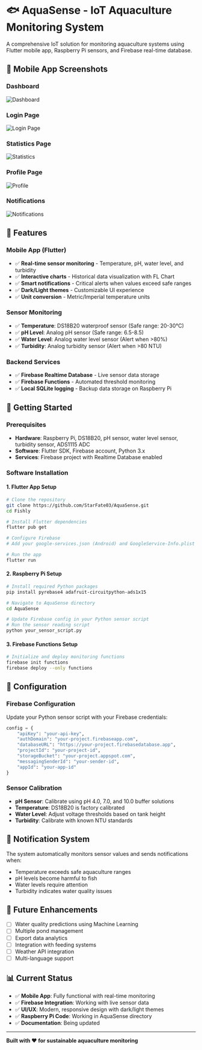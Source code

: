 # 🐟 AquaSense - IoT Aquaculture Monitoring System

A comprehensive IoT solution for monitoring aquaculture systems using Flutter mobile app, Raspberry Pi sensors, and Firebase real-time database.

## 📱 Mobile App Screenshots

### Dashboard
![Dashboard](Fishly/assets/images/Dashboard.png)

### Login Page
![Login Page](Fishly/assets/images/LoginPage.png)

### Statistics Page
![Statistics](Fishly/assets/images/StatPage.png)

### Profile Page
![Profile](Fishly/assets/images/Profile.png)

### Notifications
![Notifications](Fishly/assets/images/Notification.png)

## 🔧 Features

### Mobile App (Flutter)
- ✅ **Real-time sensor monitoring** - Temperature, pH, water level, and turbidity
- ✅ **Interactive charts** - Historical data visualization with FL Chart
- ✅ **Smart notifications** - Critical alerts when values exceed safe ranges
- ✅ **Dark/Light themes** - Customizable UI experience
- ✅ **Unit conversion** - Metric/Imperial temperature units

### Sensor Monitoring
- ✅ **Temperature**: DS18B20 waterproof sensor (Safe range: 20-30°C)
- ✅ **pH Level**: Analog pH sensor (Safe range: 6.5-8.5)
- ✅ **Water Level**: Analog water level sensor (Alert when >80%)
- ✅ **Turbidity**: Analog turbidity sensor (Alert when >80 NTU)

### Backend Services
- ✅ **Firebase Realtime Database** - Live sensor data storage
- ✅ **Firebase Functions** - Automated threshold monitoring
- ✅ **Local SQLite logging** - Backup data storage on Raspberry Pi

## 🚀 Getting Started

### Prerequisites
- **Hardware**: Raspberry Pi, DS18B20, pH sensor, water level sensor, turbidity sensor, ADS1115 ADC
- **Software**: Flutter SDK, Firebase account, Python 3.x
- **Services**: Firebase project with Realtime Database enabled

### Software Installation

#### 1. Flutter App Setup
```bash
# Clone the repository
git clone https://github.com/StarFate03/AquaSense.git
cd Fishly

# Install Flutter dependencies
flutter pub get

# Configure Firebase
# Add your google-services.json (Android) and GoogleService-Info.plist (iOS)

# Run the app
flutter run
```

#### 2. Raspberry Pi Setup
```bash
# Install required Python packages
pip install pyrebase4 adafruit-circuitpython-ads1x15

# Navigate to AquaSense directory
cd AquaSense

# Update Firebase config in your Python sensor script
# Run the sensor reading script
python your_sensor_script.py
```

#### 3. Firebase Functions Setup
```bash
# Initialize and deploy monitoring functions
firebase init functions
firebase deploy --only functions
```

## 🔧 Configuration

### Firebase Configuration
Update your Python sensor script with your Firebase credentials:

```python
config = {
    "apiKey": "your-api-key",
    "authDomain": "your-project.firebaseapp.com", 
    "databaseURL": "https://your-project.firebasedatabase.app",
    "projectId": "your-project-id",
    "storageBucket": "your-project.appspot.com",
    "messagingSenderId": "your-sender-id",
    "appId": "your-app-id"
}
```

### Sensor Calibration
- **pH Sensor**: Calibrate using pH 4.0, 7.0, and 10.0 buffer solutions
- **Temperature**: DS18B20 is factory calibrated
- **Water Level**: Adjust voltage thresholds based on tank height
- **Turbidity**: Calibrate with known NTU standards

## 🔔 Notification System

The system automatically monitors sensor values and sends notifications when:

- Temperature exceeds safe aquaculture ranges
- pH levels become harmful to fish
- Water levels require attention
- Turbidity indicates water quality issues

## 🎯 Future Enhancements

- [ ] Water quality predictions using Machine Learning
- [ ] Multiple pond management
- [ ] Export data analytics
- [ ] Integration with feeding systems
- [ ] Weather API integration
- [ ] Multi-language support

## 📊 Current Status

- ✅ **Mobile App**: Fully functional with real-time monitoring
- ✅ **Firebase Integration**: Working with live sensor data
- ✅ **UI/UX**: Modern, responsive design with dark/light themes
- ✅ **Raspberry Pi Code**: Working in AquaSense directory
- ✅ **Documentation**: Being updated

---

**Built with ❤️ for sustainable aquaculture monitoring**